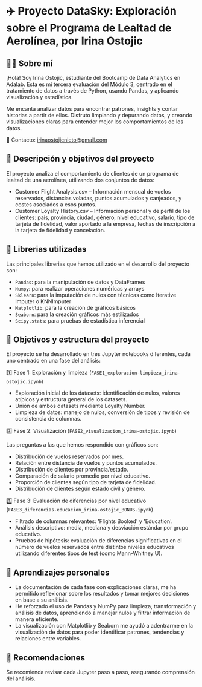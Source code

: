 # ✈️ Proyecto DataSky: Exploración sobre el Programa de Lealtad de Aerolínea, por Irina Ostojic
## 👩‍💻 Sobre mí

¡Hola! Soy Irina Ostojic, estudiante del Bootcamp de Data Analytics en Adalab. Esta es mi tercera evaluación del Módulo 3, centrado en el tratamiento de datos a través de Python, usando Pandas, y aplicando visualización y estadística.

Me encanta analizar datos para encontrar patrones, insights y contar historias a partir de ellos. Disfruto limpiando y depurando datos, y creando visualizaciones claras para entender mejor los comportamientos de los datos.

📧 Contacto: irinaostojicnieto@gmail.com

## 📁 Descripción y objetivos del proyecto

El proyecto analiza el comportamiento de clientes de un programa de lealtad de una aerolínea, utilizando dos conjuntos de datos:

- Customer Flight Analysis.csv – Información mensual de vuelos reservados, distancias voladas, puntos acumulados y canjeados, y costes asociados a esos puntos.
- Customer Loyalty History.csv – Información personal y de perfil de los clientes: país, provincia, ciudad, género, nivel educativo, salario, tipo de tarjeta de fidelidad, valor aportado a la empresa, fechas de inscripción a la tarjeta de fidelidad y cancelación.

## 🧰 Librerias utilizadas
Las principales librerias que hemos utilizado en el desarrollo del proyecto son:
* `Pandas`: para la manipulación de datos y DataFrames
* `Numpy`: para realizar operaciones numéricas y arrays
* `Sklearn`: para la imputación de nulos con técnicas como Iterative Imputer o KNNImputer
* `Matplotlib`: para la creación de gráficos básicos
* `Seaborn`: para la creación gráficos más estilizados
* `Scipy.stats`: para pruebas de estadística inferencial

## 🎯 Objetivos y estructura del proyecto

El proyecto se ha desarrollado en tres Jupyter notebooks diferentes, cada uno centrado en una fase del análisis:

1️⃣ Fase 1: Exploración y limpieza (`FASE1_exploracion-limpieza_irina-ostojic.ipynb`)
- Exploración inicial de los datasets: identificación de nulos, valores atípicos y estructura general de los datasets.
- Unión de ambos datasets mediante Loyalty Number.
- Limpieza de datos: manejo de nulos, conversión de tipos y revisión de consistencia de columnas.

2️⃣ Fase 2: Visualización (`FASE2_visualizacion_irina-ostojic.ipynb`)

Las preguntas a las que hemos respondido con gráficos son:
- Distribución de vuelos reservados por mes.
- Relación entre distancia de vuelos y puntos acumulados.
- Distribución de clientes por provincia/estado.
- Comparación de salario promedio por nivel educativo.
- Proporción de clientes según tipo de tarjeta de fidelidad.
- Distribución de clientes según estado civil y género.

3️⃣ Fase 3: Evaluación de diferencias por nivel educativo (`FASE3_diferencias-educacion_irina-ostojic_BONUS.ipynb`)
- Filtrado de columnas relevantes: 'Flights Booked' y 'Education'.
- Análisis descriptivo: media, mediana y desviación estándar por grupo educativo.
- Pruebas de hipótesis: evaluación de diferencias significativas en el número de vuelos reservados entre distintos niveles educativos utilizando diferentes tipos de test (como Mann-Whitney U).

## 🧠 Aprendizajes personales
- La documentación de cada fase con explicaciones claras, me ha permitido reflexionar sobre los resultados y tomar mejores decisiones en base a su análisis.
- He reforzado el uso de Pandas y NumPy para limpieza, transformación y análisis de datos, aprendiendo a manejar nulos y filtrar información de manera eficiente.
- La visualización con Matplotlib y Seaborn me ayudó a adentrarme en la visualización de datos para poder identificar patrones, tendencias y relaciones entre variables.

## 📝 Recomendaciones
Se recomienda revisar cada Jupyter paso a paso, asegurando comprensión del análisis.